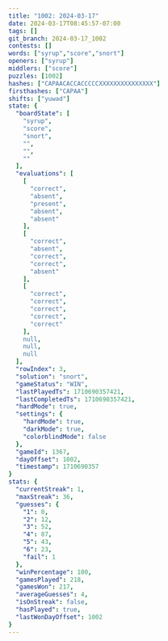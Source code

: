 ```yaml
---
title: "1002: 2024-03-17"
date: 2024-03-17T08:45:57-07:00
tags: []
git_branch: 2024-03-17_1002
contests: []
words: ["syrup","score","snort"]
openers: ["syrup"]
middlers: ["score"]
puzzles: [1002]
hashes: ["CAPAACACCACCCCCXXXXXXXXXXXXXXX"]
firsthashes: ["CAPAA"]
shifts: ["yuwad"]
state: {
  "boardState": [
    "syrup",
    "score",
    "snort",
    "",
    "",
    ""
  ],
  "evaluations": [
    [
      "correct",
      "absent",
      "present",
      "absent",
      "absent"
    ],
    [
      "correct",
      "absent",
      "correct",
      "correct",
      "absent"
    ],
    [
      "correct",
      "correct",
      "correct",
      "correct",
      "correct"
    ],
    null,
    null,
    null
  ],
  "rowIndex": 3,
  "solution": "snort",
  "gameStatus": "WIN",
  "lastPlayedTs": 1710690357421,
  "lastCompletedTs": 1710690357421,
  "hardMode": true,
  "settings": {
    "hardMode": true,
    "darkMode": true,
    "colorblindMode": false
  },
  "gameId": 1367,
  "dayOffset": 1002,
  "timestamp": 1710690357
}
stats: {
  "currentStreak": 1,
  "maxStreak": 36,
  "guesses": {
    "1": 0,
    "2": 12,
    "3": 52,
    "4": 87,
    "5": 43,
    "6": 23,
    "fail": 1
  },
  "winPercentage": 100,
  "gamesPlayed": 218,
  "gamesWon": 217,
  "averageGuesses": 4,
  "isOnStreak": false,
  "hasPlayed": true,
  "lastWonDayOffset": 1002
}
---
```

<!-- more -->
